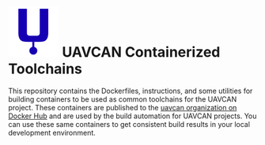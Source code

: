 ![UAVCAN](uavcan_logo.svg) UAVCAN Containerized Toolchains
===================

This repository contains the Dockerfiles, instructions, and some utilities for building containers to be used as common toolchains for the UAVCAN project. These containers are published to the [uavcan organization on Docker Hub](https://cloud.docker.com/u/uavcan) and are used by the build automation for UAVCAN projects. You can use these same containers to get consistent build results in your local development environment.
